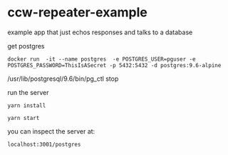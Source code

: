 # ccw-repeater-example

example app that just echos responses and talks to a database

get postgres

```
docker run  -it --name postgres  -e POSTGRES_USER=pguser -e POSTGRES_PASSWORD=ThisIsASecret -p 5432:5432 -d postgres:9.6-alpine
```

/usr/lib/postgresql/9.6/bin/pg_ctl stop

run the server

```
yarn install

yarn start

```

you can inspect the server at:

```
localhost:3001/postgres
```
